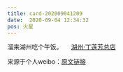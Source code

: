 ```yaml
---
title: card-202009041209
date:  2020-09-04 12:34:32
pos: 火星
---
```

溜来湖州吃个午饭。 <a  href="http://weibo.com/p/100101B209475CD36EA4F9489A" data-hide=""><span class='url-icon'><img style='width: 1rem;height: 1rem' src='https://h5.sinaimg.cn/upload/2015/09/25/3/timeline_card_small_location_default.png'></span><span class="surl-text">湖州·丁莲芳总店</span></a> 

来源于个人weibo：[原文链接](https://m.weibo.cn/status/Jj3mKj29v?mblogid=Jj3mKj29v)